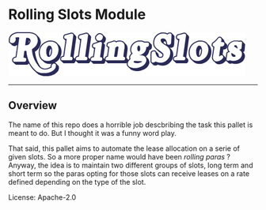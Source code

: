 # Rolling Slots Module
![RollingSlots](res/RollingSlots.png)

---

## Overview
The name of this repo does a horrible job descbribing the task this pallet is meant to do. But I thought it was a funny word play.

That said, this pallet aims to automate the lease allocation on a serie of given slots. So a more proper name would have been _rolling paras_ ? Anyway, the idea is to maintain two different groups of slots, long term and short term so the paras opting for those slots can receive leases on a rate defined depending on the type of the slot.

License: Apache-2.0

